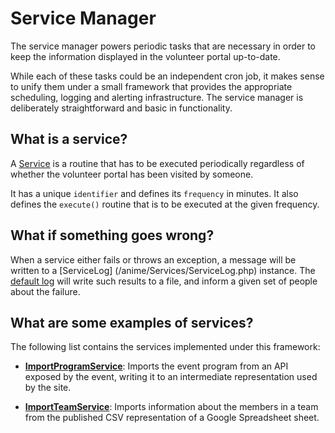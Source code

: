# Service Manager
The service manager powers periodic tasks that are necessary in order to keep the information
displayed in the volunteer portal up-to-date.

While each of these tasks could be an independent cron job, it makes sense to unify them under a
small framework that provides the appropriate scheduling, logging and alerting infrastructure. The
service manager is deliberately straightforward and basic in functionality.

## What is a service?
A [Service](/anime/Services/Service.php) is a routine that has to be executed periodically
regardless of whether the volunteer portal has been visited by someone.

It has a unique `identifier` and defines its `frequency` in minutes. It also defines the `execute()`
routine that is to be executed at the given frequency.

## What if something goes wrong?
When a service either fails or throws an exception, a message will be written to a [ServiceLog]
(/anime/Services/ServiceLog.php) instance. The [default log](/anime/Services/ServiceLogImpl.php)
will write such results to a file, and inform a given set of people about the failure.

## What are some examples of services?
The following list contains the services implemented under this framework:

- **[ImportProgramService](/anime/Services/ImportProgramService.php)**: Imports the event program
  from an API exposed by the event, writing it to an intermediate representation used by the site.

- **[ImportTeamService](/anime/Services/ImportTeamService.php)**: Imports information about the
  members in a team from the published CSV representation of a Google Spreadsheet sheet.
